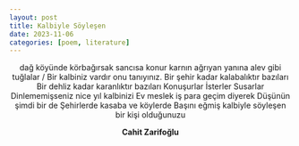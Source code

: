 ```yaml
---
layout: post
title: Kalbiyle Söyleşen
date: 2023-11-06
categories: [poem, literature]
---
```


<style>
sam {text-align: center;}
</style>

<sam>

dağ köyünde körbağırsak sancısa
konur karnın ağrıyan yanına
alev gibi tuğlalar
/ Bir kalbiniz vardır onu tanıyınız.
Bir şehir kadar kalabalıktır bazıları
Bir dehliz kadar karanlıktır bazıları
Konuşurlar
İsterler
Susarlar
Dinlememişseniz nice yıl kalbinizi
Ev meslek iş para geçim diyerek
Düşünün şimdi bir de
Şehirlerde kasaba ve köylerde
Başını eğmiş kalbiyle söyleşen bir kişi olduğunuzu

<b>Cahit Zarifoğlu</b>

</sam>

